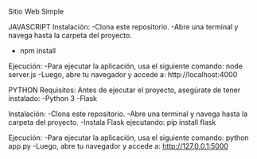Sitio Web Simple 

JAVASCRIPT
Instalación:
-Clona este repositorio.
-Abre una terminal y navega hasta la carpeta del proyecto.
- npm install

Ejecución:
-Para ejecutar la aplicación, usa el siguiente comando:
node server.js
-Luego, abre tu navegador y accede a:
http://localhost:4000


PYTHON
Requisitos:
Antes de ejecutar el proyecto, asegúrate de tener instalado:
-Python 3
-Flask

Instalación:
-Clona este repositorio.
-Abre una terminal y navega hasta la carpeta del proyecto.
-Instala Flask ejecutando: pip install flask

Ejecución:
-Para ejecutar la aplicación, usa el siguiente comando:
python app.py
-Luego, abre tu navegador y accede a:
http://127.0.0.1:5000

